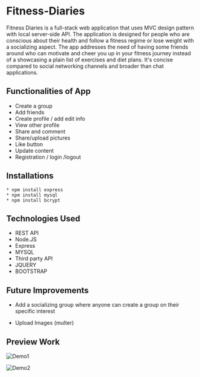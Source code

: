 # Fitness-Diaries
Fitness Diaries is a full-stack web application that uses MVC design pattern with local server-side API. The application is designed for people who are conscious about their health and follow a fitness regime or lose weight with a socializing aspect. The app addresses the need of having some friends around who can motivate and cheer you up in your fitness journey instead of a showcasing a plain list of exercises and diet plans. It's concise compared to social networking channels and broader than chat applications. 

## Functionalities of App
* Create a group
* Add friends
* Create profile / add edit info
* View other profile
* Share and comment
* Share/upload pictures
* Like button
* Update content
* Registration / login /logout

## Installations
```
* npm install express
* npm install mysql
* npm install bcrypt
```
## Technologies Used
* REST API 
* Node.JS
* Express
* MYSQL
* Third party API
* JQUERY
* BOOTSTRAP


## Future Improvements
* Add a socializing group where anyone can create a group on their specific interest

* Upload Images (multer)

## Preview Work
![Demo1](public/assets/gifs/Demo1.gif)


![Demo2](public/assets/gifs/Demo2.gif)


